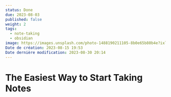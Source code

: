 ```yaml
---
status: Done
due: 2023-08-03
published: false
weight: 2
tags:
  - note-taking
  - obsidian
image: https://images.unsplash.com/photo-1488190211105-8b0e65b80b4e?ixlib=rb-4.0.3&ixid=MnwxMjA3fDB8MHxwaG90by1wYWdlfHx8fGVufDB8fHx8&auto=format&fit=crop&w=300&q=80
Date de création: 2023-08-15 19:53
Date dernière modification: 2023-08-30 20:14
---
```


# The Easiest Way to Start Taking Notes